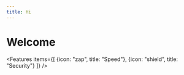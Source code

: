 ```yaml
---
title: Hi
---
```

# Welcome

<Hero title="Fast" subtitle="Built with Astro" />

<Features items={[
  {icon: "zap", title: "Speed"},
  {icon: "shield", title: "Security"}
]} />
